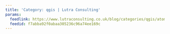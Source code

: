 ```yaml
---
title: 'Category: qgis | Lutra Consulting'
params:
  feedlink: https://www.lutraconsulting.co.uk/blog/categories/qgis/atom.xml
  feedid: f7abba92f0abaa305236c96a74ee169c
---
```

